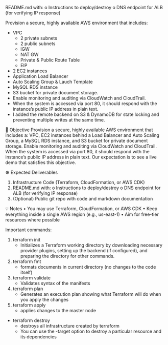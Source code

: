 README.md with:
o Instructions to deploy/destroy
o DNS endpoint for ALB (for verifying IP response)


Provision a secure, highly available AWS environment that includes: 
- VPC 
    - 2 private subnets
    - 2 public subnets
    - IGW
    - NAT GW
    - Private & Public Route Table
    - EIP
- 2 EC2 instances
- Application Load Balancer
- Auto Scaling Group & Lauch Template
- MySQL RDS instance
- S3 bucket for private document storage. 
- Enable monitoring and auditing via CloudWatch and CloudTrail.
- When the system is accessed via port 80, it should respond with the instance’s public IP address in plain text.
- I added the remote backend on S3 & DynamoDB for state locking and preventing multiple writes at the same time.



🎯 Objective
Provision a secure, highly available AWS environment that includes a: VPC, EC2 instances behind
a Load Balancer and Auto Scaling Group, a MySQL RDS instance, and S3 bucket for private
document storage. Enable monitoring and auditing via CloudWatch and CloudTrail.
When the system is accessed via port 80, it should respond with the instance’s public IP
address in plain text.
Our expectation is to see a live demo that satisfies this objective.

⚙ Expected Deliverables
1. Infrastructure Code (Terraform, CloudFormation, or AWS CDK)
2. README.md with:
o Instructions to deploy/destroy
o DNS endpoint for ALB (for verifying IP response)
3. (Optional) Public git repo with code and markdown documentation

💡 Notes
• You may use Terraform, CloudFormation, or AWS CDK
• Keep everything inside a single AWS region (e.g., us-east-1)
• Aim for free-tier resources where possible



Important commands:
1. terraform init
    - Initializes a Terraform working directory by downloading necessary provider plugins, setting up the backend (if configured), and       
      preparing the directory for other commands.
2. terraform fmt
    - formats documents in current directory (no changes to the code itself)
3. terraform validate
    - Validates syntax of the manifests      
4. terraform plan
    - Generates an execution plan showing what Terraform will do when you apply the changes
5. terraform apply
    - applies changes to the master node
- terraform destroy
    - destroys all infrastructure created by terraform
    - You can use the -target option to destroy a particular resource and its dependencies